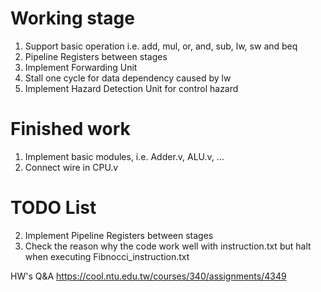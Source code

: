 # Working stage
1. Support basic operation i.e. add, mul, or, and, sub, lw, sw and beq
2. Pipeline Registers between stages
3. Implement Forwarding Unit
4. Stall one cycle for data dependency caused by lw
5. Implement Hazard Detection Unit for control hazard

# Finished work
1. Implement basic modules, i.e. Adder.v, ALU.v, ...
1. Connect wire in CPU.v

# TODO List
2. Implement Pipeline Registers between stages
3. Check the reason why the code work well with instruction.txt but halt when executing Fibnocci\_instruction.txt

HW's Q&A
https://cool.ntu.edu.tw/courses/340/assignments/4349

